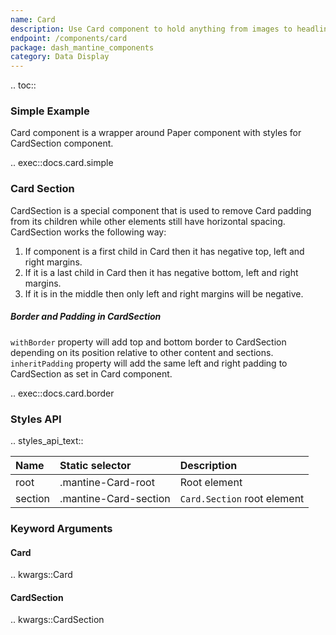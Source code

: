 ```yaml
---
name: Card
description: Use Card component to hold anything from images to headlines, supporting text, buttons, lists, etc. in a contained unit.
endpoint: /components/card
package: dash_mantine_components
category: Data Display
---
```


.. toc::

### Simple Example 

Card component is a wrapper around Paper component with styles for CardSection component.

.. exec::docs.card.simple

### Card Section

CardSection is a special component that is used to remove Card padding from its children while other elements still have horizontal spacing. CardSection works the following way:

1. If component is a first child in Card then it has negative top, left and right margins.
2. If it is a last child in Card then it has negative bottom, left and right margins.
3. If it is in the middle then only left and right margins will be negative.

##### Border and Padding in CardSection

`withBorder` property will add top and bottom border to CardSection depending on its position relative to other content and sections.
`inheritPadding` property will add the same left and right padding to CardSection as set in Card component.

.. exec::docs.card.border

### Styles API


.. styles_api_text::

| Name    | Static selector       | Description                 |
|:--------|:----------------------|:----------------------------|
| root    | .mantine-Card-root    | Root element                |
| section | .mantine-Card-section | `Card.Section` root element |

### Keyword Arguments

#### Card

.. kwargs::Card

#### CardSection

.. kwargs::CardSection
